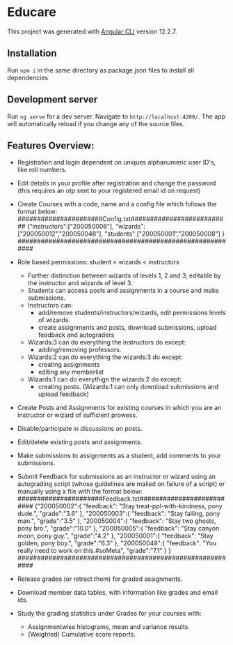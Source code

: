 # Educare

This project was generated with [Angular CLI](https://github.com/angular/angular-cli) version 12.2.7.


## Installation
Run `npm i` in the same directory as package.json files to install all dependencies
## Development server
Run `ng serve` for a dev server. Navigate to `http://localhost:4200/`. The app will automatically reload if you change any of the source files.
## Features Overview:
- Registration and login dependent on uniques alphanumeric user ID's, like roll numbers.
- Edit details in your profile after registration and change the password (this requires an otp sent to your registered email id on request)
- Create Courses with a code, name and a config file which follows the format below:
######################Config.txt##########################
{"instructors":["200050006"],
"wizards":["200050012","200050048"],
"students":["200050001","200050008"]
}
##########################################################
- Role based permissions: student < wizards < instructors
    - Further distinction between wizards of levels 1, 2 and 3, editable by the instructor and wizards of level 3.
    - Students can access posts and assignments in a course and make submissions.
    - Instructors can:
        - add/remove students/instructors/wizards, edit permissions levels of wizards.
        - create assignments and posts, download submissions, upload feedback and autograders
    - Wizards:3 can do everything the instructors do except:
        - adding/removing professors.
    - Wizards:2 can do everything the wizards:3 do except:
        - creating assignments
        - editing any memberlist
    - Wizards:1 can do everythign the wizards:2 do except:
        - creating posts.
    (Wizards:1 can only download submissions and upload feedback)


- Create Posts and Assignments for existing courses in which you are an instructor or wizard of sufficient prowess.
- Disable/participate in discussions on posts.
- Edit/delete existing posts and assignments.
- Make submissions to assignments as a student, add comments to your submissions.
- Submit Feedback for submissions as an instructor or wizard using an autograding script (whose guidelines are mailed
    on failure of a script) or manually using a file with the format below:
######################Feedback.txt##########################
{"200050002":{
"feedback": "Stay treat-ppl-with-kindness, pony dude.",
"grade":"3.6"
},
"200050003":{
"feedback": "Stay falling, pony man.",
"grade":"3.5"
},
"200050004":{
"feedback": "Stay two ghosts, pony bro.",
"grade":"10.0"
},
"200050005":{
"feedback": "Stay canyon moon, pony guy.",
"grade":"4.2"
},
"200050001":{
"feedback": "Stay golden, pony boy.",
"grade":"6.3"
},
"200050048":{
"feedback": "You really need to work on this.#soMeta",
"grade":"7.1"
}
}
##########################################################
- Release grades (or retract them) for graded assignments.
- Download member data tables, with information like grades and email ids.
- Study the grading statistics under Grades for your courses with:
    - Assignmentwise histograms, mean and variance results.
    - (Weighted) Cumulative score reports.
